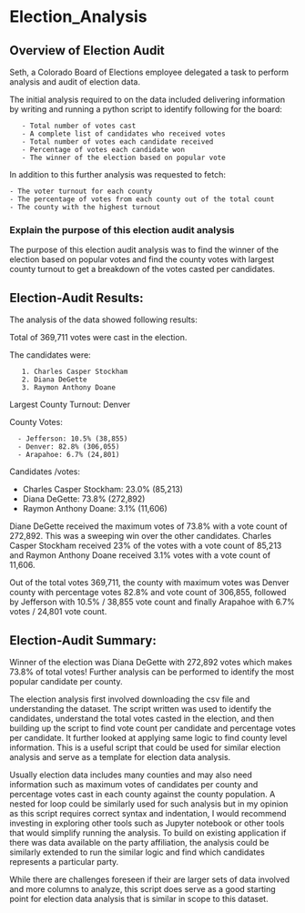# Election_Analysis

## Overview of Election Audit

Seth, a Colorado Board of Elections employee delegated a task to perform analysis and audit of election data. 

The initial analysis required to on the data included delivering information by writing and running a python script to identify following for the board: 

       - Total number of votes cast
       - A complete list of candidates who received votes
       - Total number of votes each candidate received
       - Percentage of votes each candidate won
       - The winner of the election based on popular vote

In addition to this further analysis was requested to fetch: 

    - The voter turnout for each county
    - The percentage of votes from each county out of the total count
    - The county with the highest turnout

### Explain the purpose of this election audit analysis

The purpose of this election audit analysis was to find the winner of the election based on popular votes and find the county votes with largest county turnout to get a breakdown of the votes casted per candidates. 

## Election-Audit Results: 

The analysis of the data showed following results:

Total of 369,711 votes were cast in the election.

The candidates were: 

       1. Charles Casper Stockham
       2. Diana DeGette
       3. Raymon Anthony Doane

Largest County Turnout: Denver

County Votes:

      - Jefferson: 10.5% (38,855)
      - Denver: 82.8% (306,055)
      - Arapahoe: 6.7% (24,801)

Candidates /votes:
- Charles Casper Stockham: 23.0% (85,213)
- Diana DeGette: 73.8% (272,892)
- Raymon Anthony Doane: 3.1% (11,606)

Diane DeGette received the maximum votes of 73.8% with a vote count of 272,892. This was a sweeping win over the other candidates. Charles Casper Stockham received 23% of the votes with a vote count of 85,213 and Raymon Anthony Doane received 3.1% votes with a vote count of 11,606. 

Out of the total votes 369,711, the county with maximum votes was Denver county with percentage votes 82.8% and vote count of 306,855, followed by Jefferson with 10.5% / 38,855 vote count and finally Arapahoe with 6.7% votes / 24,801 vote count.

## Election-Audit Summary: 

Winner of the election was Diana DeGette with 272,892 votes which makes 73.8% of total votes! Further analysis can be performed to identify the most popular candidate per county. 

The election analysis first involved downloading the csv file and understanding the dataset. The script written was used to identify the candidates, understand the total votes casted in the election, and then building up the script to find vote count per candidate and percentage votes per candidate. It further looked at applying same logic to find county level information. This is a useful script that could be used for similar election analysis and serve as a template for election data analysis. 

Usually election data includes many counties and may also need information such as maximum votes of candidates per county and percentage votes cast in each county against the county population. A nested for loop could be similarly used for such analysis but in my opinion as this script requires correct syntax and indentation, I would recommend investing in exploring other tools such as Jupyter notebook  or other tools that would simplify running the analysis. To build on existing application if there was data available on the party affiliation, the analysis could be similarly extended to run the similar logic and find which candidates represents a particular party. 

While there are challenges foreseen if their are larger sets of data involved and more columns to analyze, this script does serve as a good starting point for election data analysis that is similar in scope to this dataset. 

